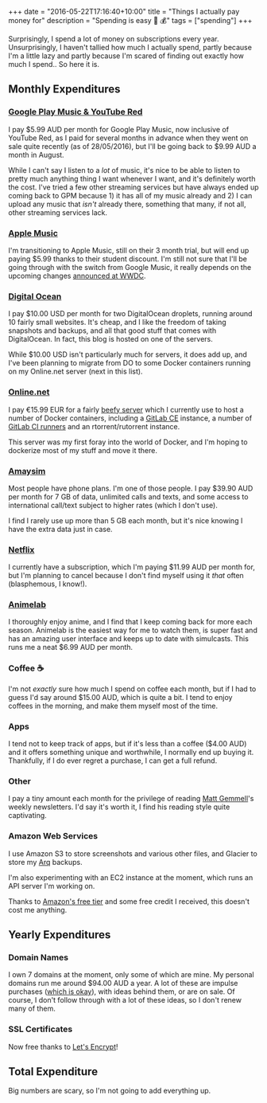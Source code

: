 +++
date = "2016-05-22T17:16:40+10:00"
title = "Things I actually pay money for"
description = "Spending is easy 🙉 💰"
tags = ["spending"]
+++

Surprisingly, I spend a lot of money on subscriptions every year.
Unsurprisingly, I haven't tallied how much I actually spend, partly because I'm
a little lazy and partly because I'm scared of finding out exactly how much I
spend.. So here it is.

## Monthly Expenditures
### [Google Play Music & YouTube Red](https://music.google.com/)
I pay $5.99 AUD per month for Google Play Music, now inclusive of YouTube Red,
as I paid for several months in advance when they went on sale quite recently
(as of 28/05/2016), but I'll be going back to $9.99 AUD a month in August.

While I can't say I listen to a _lot_ of music, it's nice to be able to listen
to pretty much anything thing I want whenever I want, and it's definitely
worth the cost. I've tried a few other streaming services but have always
ended up coming back to GPM because 1) it has all of my music already and 2) I
can upload any music that _isn't_ already there, something that many, if not
all, other streaming services lack.

### [Apple Music](https://www.apple.com/music/)
I'm transitioning to Apple Music, still on their 3 month trial, but will end up
paying $5.99 thanks to their student discount. I'm still not sure that I'll be
going through with the switch from Google Music, it really depends on the
upcoming changes [announced at
WWDC](http://www.theverge.com/2016/6/13/11903956/apple-music-update-itunes-redesign-announced-wwdc-2016).

### [Digital Ocean](https://digitalocean.com/)
I pay $10.00 USD per month for two DigitalOcean droplets, running around 10
fairly small websites. It's cheap, and I like the freedom of taking snapshots
and backups, and all that good stuff that comes with DigitalOcean. In fact,
this blog is hosted on one of the servers.

While $10.00 USD isn't particularly much for servers, it does add up, and I've
been planning to migrate from DO to some Docker containers running on my
Online.net server (next in this list).

### [Online.net](https://www.online.net/en)
I pay €15.99 EUR for a fairly [beefy
server](https://www.online.net/en/dedicated-server/dedibox-xc) which I
currently use to host a number of Docker containers, including a [GitLab
CE](https://about.gitlab.com) instance, a number of [GitLab CI
runners](https://about.gitlab.com/gitlab-ci/) and an rtorrent/rutorrent instance.

This server was my first foray into the world of Docker, and I'm hoping to
dockerize  most of my stuff and move it there.

### [Amaysim](https://www.amaysim.com.au/)
Most people have phone plans. I'm one of those people. I pay $39.90 AUD per
month for 7 GB of data, unlimited calls and texts, and some access to
international call/text subject to higher rates (which I don't use).

I find I rarely use up more than 5 GB each month, but it's nice knowing I have
the extra data just in case.

### [Netflix](https://netflix.com/)
I currently have a subscription, which I'm paying $11.99 AUD per month for,
but I'm planning to cancel because I don't find myself using it _that_ often
(blasphemous, I know!).

### [Animelab](https://animelab.com/)
I thoroughly enjoy anime, and I find that I keep coming back for more each
season. Animelab is the easiest way for me to watch them, is super fast and has
an amazing user interface and keeps up to date with simulcasts. This runs me a
neat $6.99 AUD per month.

### Coffee ☕
I'm not _exactly_ sure how much I spend on coffee each month, but if I had to
guess I'd say around $15.00 AUD, which is quite a bit. I tend to enjoy coffees
in the morning, and make them myself most of the time.

### Apps
I tend not to keep track of apps, but if it's less than a coffee ($4.00 AUD)
and it offers something unique and worthwhile, I normally end up buying it.  
Thankfully, if I do ever regret a purchase, I can get a full refund.

### Other
I pay a tiny amount each month for the privilege of reading [Matt
Gemmell](http://mattgemmell.com)'s weekly newsletters. I'd say it's worth it, I
find his reading style quite captivating.

### Amazon Web Services
I use Amazon S3 to store screenshots and various other files, and Glacier to
store my [Arq](https://www.arqbackup.com) backups.  

I'm also experimenting with an EC2 instance at the moment, which runs an API
server I'm working on.

Thanks to [Amazon's free tier](https://aws.amazon.com/free/) and some free
credit I received, this doesn't cost me anything.

## Yearly Expenditures
### Domain Names
I own 7 domains at the moment, only some of which are mine. My personal domains
run me around $94.00 AUD a year. A lot of these are impulse purchases ([which
is
okay](https://medium.com/life-learning/the-case-for-buying-domain-names-compulsively-c5e414a9951e#.hj5d93d6f)),
with ideas behind them, or are on sale. Of course, I don't follow through with
a lot of these ideas, so I don't renew many of them.

### SSL Certificates
Now free thanks to [Let's Encrypt](https://letsencrypt.org)!

## Total Expenditure
Big numbers are scary, so I'm not going to add everything up.
